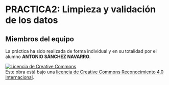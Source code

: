 # PRACTICA2: Limpieza y validación de los datos


## Miembros del equipo
La práctica ha sido realizada de forma individual y en su totalidad por el alumno <b>ANTONIO SÁNCHEZ NAVARRO</b>.















<a rel="license" href="http://creativecommons.org/licenses/by/4.0/"><img alt="Licencia de Creative Commons" style="border-width:0" src="https://i.creativecommons.org/l/by/4.0/88x31.png" /></a><br />Este obra está bajo una <a rel="license" href="http://creativecommons.org/licenses/by/4.0/">licencia de Creative Commons Reconocimiento 4.0 Internacional</a>.
